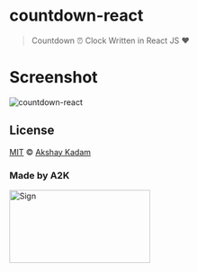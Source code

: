 # countdown-react

> Countdown :alarm_clock: Clock Written in React JS :heart:

# Screenshot

![countdown-react](http://imgur.com/0IsOasQ.png)

## License

[MIT](LICENSE.md) © [Akshay Kadam](https://github.com/deadcoder0904)

### Made by A2K

<img src="http://imgur.com/jfmA33n.png" alt="Sign" width=250 height=130 />
